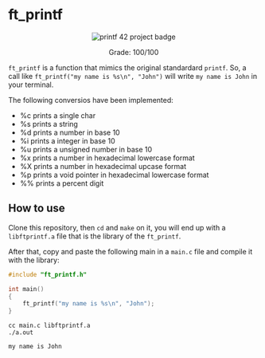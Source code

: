 # ft_printf

<p align="center">
  <img src="https://github.com/alissonmarcs/42-project-badges/blob/main/badges/ft_printfe.png" alt="printf 42 project badge"/>
</p>
<p align="center">Grade: 100/100</p>

`ft_printf` is a function that mimics the original standardard `printf`. So, a call like `ft_printf("my name is %s\n", "John")` will write `my name is John` in your terminal.

The following conversios have been implemented:
- %c prints a single char
- %s prints a string
- %d prints a number in base 10
- %i prints a integer in base 10
- %u prints a unsigned number in base 10
- %x prints a number in hexadecimal lowercase format
- %X prints a number in hexadecimal upcase format
- %p prints a void pointer in hexadecimal lowercase format
- %% prints a percent digit

## How to use

Clone this repository, then `cd` and `make` on it, you will end up with a `libftprintf.a` file that is the library of the `ft_printf`.

After that, copy and paste the following main in a `main.c` file and compile it with the library:

```c
#include "ft_printf.h"

int main()
{
	ft_printf("my name is %s\n", "John");
}
```

```
cc main.c libftprintf.a
./a.out
```

```bash
my name is John
```
